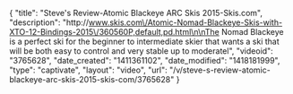 {
    "title": "Steve's Review-Atomic Blackeye ARC Skis 2015-Skis.com",
    "description": "http:\/\/www.skis.com\/Atomic-Nomad-Blackeye-Skis-with-XTO-12-Bindings-2015\/360560P,default,pd.html\n\nThe Nomad Blackeye is a perfect ski for the beginner to intermediate skier that wants a ski that will be both easy to control and very stable up to moderatel",
    "videoid": "3765628",
    "date_created": "1411361102",
    "date_modified": "1418181999",
    "type": "captivate",
    "layout": "video",
    "url": "\/v\/steve-s-review-atomic-blackeye-arc-skis-2015-skis-com\/3765628"
}